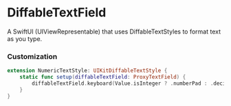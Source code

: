 # DiffableTextField

A SwiftUI (UIViewRepresentable) that uses DiffableTextStyles to format text as you type.

### Customization

```swift
extension NumericTextStyle: UIKitDiffableTextStyle {    
    static func setup(diffableTextField: ProxyTextField) {
        diffableTextField.keyboard(Value.isInteger ? .numberPad : .decimalPad)
    }
}
```
